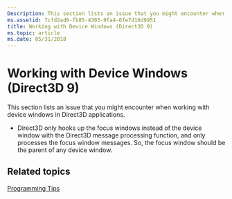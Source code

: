 ```yaml
---
Description: This section lists an issue that you might encounter when working with device windows in Direct3D applications.
ms.assetid: 7cfd2ad6-fb85-4303-9fa4-6fe7d16d9951
title: Working with Device Windows (Direct3D 9)
ms.topic: article
ms.date: 05/31/2018
---
```


# Working with Device Windows (Direct3D 9)

This section lists an issue that you might encounter when working with device windows in Direct3D applications.

-   Direct3D only hooks up the focus windows instead of the device window with the Direct3D message processing function, and only processes the focus window messages. So, the focus window should be the parent of any device window.

## Related topics

<dl> <dt>

[Programming Tips](programming-tips.md)
</dt> </dl>

 

 



